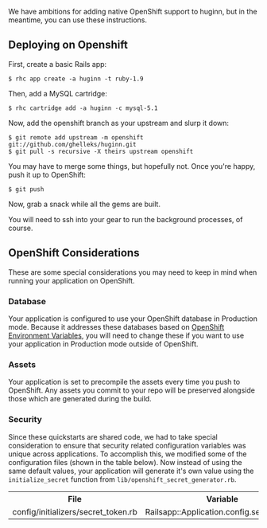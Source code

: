 We have ambitions for adding native OpenShift support to huginn, but in the meantime, you can use these instructions.

## Deploying on Openshift

First, create a basic Rails app:

    $ rhc app create -a huginn -t ruby-1.9

Then, add a MySQL cartridge:

    $ rhc cartridge add -a huginn -c mysql-5.1

Now, add the openshift branch as your upstream and slurp it down:

    $ git remote add upstream -m openshift git://github.com/ghelleks/huginn.git
    $ git pull -s recursive -X theirs upstream openshift

You may have to merge some things, but hopefully not. Once you're happy, push it up to OpenShift:

    $ git push

Now, grab a snack while all the gems are built.

You will need to ssh into your gear to run the background processes, of course.

## OpenShift Considerations

These are some special considerations you may need to keep in mind when running your application on OpenShift.

### Database
Your application is configured to use your OpenShift database in Production mode.  Because it addresses these databases based on [OpenShift Environment Variables](http://red.ht/NvNoXC), you will need to change these if you want to use your application in Production mode outside of OpenShift.

### Assets

Your application is set to precompile the assets every time you push to OpenShift. Any assets you commit to your repo will be preserved alongside those which are generated during the build.

### Security

Since these quickstarts are shared code, we had to take special consideration to ensure that security related configuration variables was unique across applications. To accomplish this, we modified some of the configuration files (shown in the table below). Now instead of using the same default values, your application will generate it's own value using the `initialize_secret` function from `lib/openshift_secret_generator.rb`.

<table>
  <tr>
    <th>File</th>
    <th>Variable</th>
  </tr>
  <tr>
    <td>config/initializers/secret_token.rb</td> 
    <td>Railsapp::Application.config.secret_token</td>
  </tr>
</table>